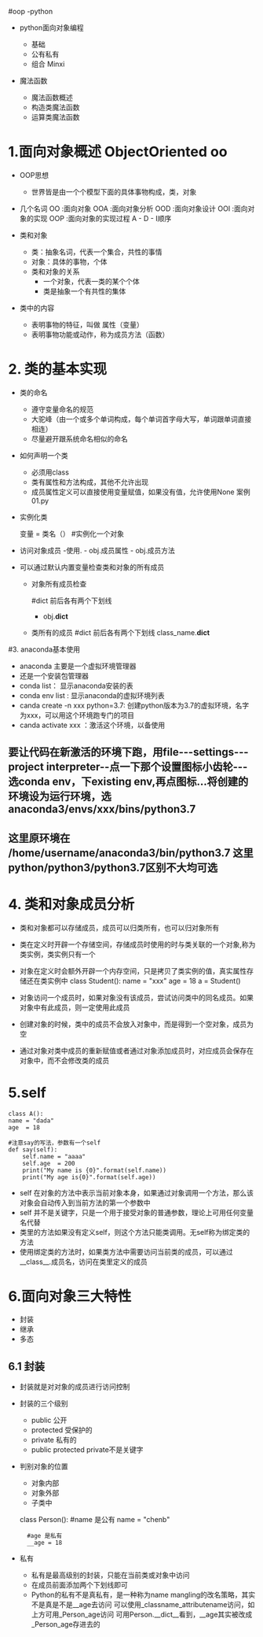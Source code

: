 #oop  -python
- python面向对象编程
    - 基础
    - 公有私有
    - 组合 Minxi
    
- 魔法函数
    - 魔法函数概述
    - 构造类魔法函数
    - 运算类魔法函数
    
    
    
# 1.面向对象概述 ObjectOriented oo
- OOP思想
    - 世界皆是由一个个模型下面的具体事物构成，类，对象
    
- 几个名词
    OO :面向对象
    OOA :面向对象分析
    OOD :面向对象设计
    OOI :面向对象的实现
    OOP :面向对象的实现过程
    A - D - I顺序
    
- 类和对象
    - 类：抽象名词，代表一个集合，共性的事情
    - 对象：具体的事物，个体
    - 类和对象的关系
        - 一个对象，代表一类的某个个体
        - 类是抽象一个有共性的集体
        
- 类中的内容
    - 表明事物的特征，叫做 属性（变量）
    - 表明事物功能或动作，称为成员方法（函数）
    
    
# 2. 类的基本实现
-   类的命名
    - 遵守变量命名的规范
    - 大驼峰（由一个或多个单词构成，每个单词首字母大写，单词跟单词直接相连）
    - 尽量避开跟系统命名相似的命名
    
-   如何声明一个类
    - 必须用class
    - 类有属性和方法构成，其他不允许出现
    - 成员属性定义可以直接使用变量赋值，如果没有值，允许使用None
    案例 01.py
    
- 实例化类

    变量 = 类名（） #实例化一个对象
    
- 访问对象成员
    -使用.
        - obj.成员属性
        - obj.成员方法
        
- 可以通过默认内置变量检查类和对象的所有成员
    - 对象所有成员检查
    
        #dict 前后各有两个下划线
        - obj.__dict__
        
    - 类所有的成员
        #dict 前后各有两个下划线
        class_name.__dict__
        
    
    
 #3. anaconda基本使用
 - anaconda 主要是一个虚拟环境管理器
 - 还是一个安装包管理器
 - conda list： 显示anaconda安装的表
 - conda env list : 显示anaconda的虚拟环境列表
 - canda create -n xxx python=3.7: 创建python版本为3.7的虚拟环境，名字为xxx，可以用这个环境跑专门的项目
 - canda activate xxx ：激活这个环境，以备使用
 ## 要让代码在新激活的环境下跑，用file---settings---project interpreter--点一下那个设置图标小齿轮---选conda env，下existing env,再点图标...将创建的环境设为运行环境，选anaconda3/envs/xxx/bins/python3.7
 ## 这里原环境在    /home/username/anaconda3/bin/python3.7   这里python/python3/python3.7区别不大均可选
        
        
# 4. 类和对象成员分析
- 类和对象都可以存储成员，成员可以归类所有，也可以归对象所有
- 类在定义时开辟一个存储空间，存储成员时使用的时与类关联的一个对象,称为类实例，类实例只有一个
- 对象在定义时会额外开辟一个内存空间，只是拷贝了类实例的值，真实属性存储还在类实例中
    class Student():
        name = "xxx"
        age = 18
    a = Student()

- 对象访问一个成员时，如果对象没有该成员，尝试访问类中的同名成员。如果对象中有此成员，则一定使用此成员     
- 创建对象的时候，类中的成员不会放入对象中，而是得到一个空对象，成员为空
- 通过对象对类中成员的重新赋值或者通过对象添加成员时，对应成员会保存在对象中，而不会修改类的成员

# 5.self   
    class A():
    name = "dada"
    age  = 18

    #注意say的写法，参数有一个self
    def say(self):
        self.name = "aaaa"
        self.age  = 200 
        print("My name is {0}".format(self.name))
        print("My age is{0}".format(self.age))
        
- self 在对象的方法中表示当前对象本身，如果通过对象调用一个方法，那么该对象会自动传入到当前方法的第一个参数中
- self 并不是关键字，只是一个用于接受对象的普通参数，理论上可用任何变量名代替
- 类里的方法如果没有定义self，则这个方法只能类调用。无self称为绑定类的方法
- 使用绑定类的方法时，如果类方法中需要访问当前类的成员，可以通过__class__.成员名，访问在类里定义的成员
        
        
# 6.面向对象三大特性
- 封装
- 继承
- 多态

        
## 6.1 封装
- 封装就是对对象的成员进行访问控制
- 封装的三个级别
    - public 公开
    - protected 受保护的
    - private 私有的
    - public protected private不是关键字

- 判别对象的位置
    - 对象内部
    - 对象外部
    - 子类中


    class Person():
        #name 是公有
        name = "chenb"
        
        #age 是私有
        __age = 18
- 私有
    - 私有是最高级别的封装，只能在当前类或对象中访问
    - 在成员前面添加两个下划线即可
    - Python的私有不是真私有，是一种称为name mangling的改名策略，其实不是真是不是__age去访问
      可以使用_classname_attributename访问，如上方可用_Person_age访问
      可用Person.__dict__看到，__age其实被改成_Person_age存进去的    
        
        
        
        
        
        
        
        
        
        
        
        
        
        
        
    
